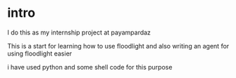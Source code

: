 # intro

I do this as my internship project at payampardaz

This is a start for learning how to use floodlight and also writing an agent
for using floodlight easier

i have used python and some shell code for this purpose

